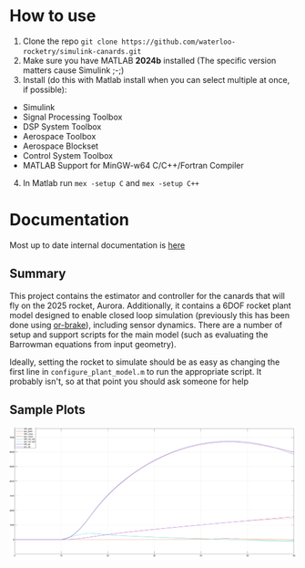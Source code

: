 # How to use
1. Clone the repo `git clone https://github.com/waterloo-rocketry/simulink-canards.git`
2. Make sure you have MATLAB **2024b** installed (The specific version matters cause Simulink ;-;)
3. Install (do this with Matlab install when you can select multiple at once, if possible):
  - Simulink
  - Signal Processing Toolbox
  - DSP System Toolbox
  - Aerospace Toolbox
  - Aerospace Blockset
  - Control System Toolbox
  - MATLAB Support for MinGW-w64 C/C++/Fortran Compiler
4. In Matlab run `mex -setup C` and `mex -setup C++`

# Documentation
Most up to date internal documentation is [here](https://www.overleaf.com/project/67239de67b73b702d3233692)

## Summary

This project contains the estimator and controller for the canards that will fly on the 2025 rocket, Aurora. Additionally, it contains a 6DOF rocket plant model designed to enable closed loop simulation (previously this has been done using [or-brake](https://github.com/waterloo-rocketry/or-airbrake-plugin)), including sensor dynamics. There are a number of setup and support scripts for the main model (such as evaluating the Barrowman equations from input geometry). 

Ideally, setting the rocket to simulate should be as easy as changing the first line in `configure_plant_model.m` to run the appropriate script. It probably isn't, so at that point you should ask someone for help

## Sample Plots
![.](/sample.png)